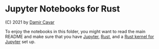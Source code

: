 # Jupyter Notebooks for Rust

(C) 2021 by [Damir Cavar]


To enjoy the notebooks in this folder, you might want to read the main README and make sure that you have [Jupyter], [Rust], and a [Rust kernel for Jupyter] set up.



[Damir Cavar]: http://damir.cavar.me/ "Damir Cavar"
[Rust kernel for Jupyter]: https://github.com/google/evcxr "Evcxr"
[Rust]: https://www.rust-lang.org/ "Rust Programming Language"
[Jupyter]: https://jupyter.org/ "Jupyter"
